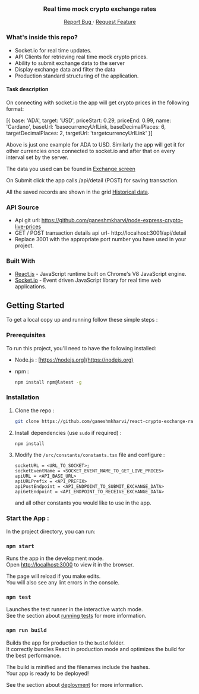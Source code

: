 <h3 align="center">Real time mock crypto exchange rates</h3>
  <p align="center">
    <a href="https://github.com/ganeshmkharvi/react-crypto-exchange-rates/issues">Report Bug </a>
    ·
    <a href="https://github.com/ganeshmkharvi/react-crypto-exchange-rates/issues">Request Feature</a>

  </p>

<!-- ABOUT THE PROJECT -->

### What's inside this repo?

- Socket.io for real time updates.
- API Clients for retrieving real time mock crypto prices.
- Ability to submit exchange data to the server
- Display exchange data and filter the data
- Production standard structuring of the application.


#### Task description

On connecting with socket.io the app will get crypto prices in the following format:

[{
base: 'ADA', target: 'USD', priceStart: 0.29, priceEnd: 0.99, name: 'Cardano',
baseUrl: 'basecurrencyUrlLink,
baseDecimalPlaces: 6, targetDecimalPlaces: 2, targetUrl: 'targetcurrencyUrlLink'
}]

Above is just one example for ADA to USD. Similarly the app will get it for other currencies once connected  to socket.io and after that on every interval set by the server. 

The data you used can be found in <a href="https://www.figma.com/file/YMRGT8t3GlxDMH8cN7BTw9/Technical-Assessment?node-id=24%3A1295">Exchange screen</a>

On Submit click the app calls /api/detail (POST) for saving transaction. 

All the saved records are shown in the grid <a href="https://www.figma.com/file/YMRGT8t3GlxDMH8cN7BTw9/Technical-Assessment?node-id=21%3A2715">Historical data</a>. 

### API Source
- Api git url: https://github.com/ganeshmkharvi/node-express-crypto-live-prices
- GET / POST transaction details api url- http://localhost:3001/api/detail 
- Replace 3001 with the appropriate port number you have used in your project.

### Built With

- [React.js]() - JavaScript runtime built on Chrome's V8 JavaScript engine.
- [Socket.io]() - Event driven JavaScript library for real time web applications.

<!-- GETTING STARTED -->

## Getting Started

To get a local copy up and running follow these simple steps :

### Prerequisites

To run this project, you'll need to have the following installed:

- Node.js : [https://nodejs.org](https://nodejs.org)

- npm :
  ```sh
  npm install npm@latest -g
  ```


### Installation

1. Clone the repo :
   ```sh
   git clone https://github.com/ganeshmkharvi/react-crypto-exchange-rates.git
   ```
2. Install dependencies (use `sudo` if required) :

   ```sh
   npm install
   ```

3. Modify the `/src/constants/constants.tsx` file and configure :

   ```JS
   socketURL = <URL_TO_SOCKET>;
   socketEventName = <SOCKET_EVENT_NAME_TO_GET_LIVE_PRICES>
   apiURL = <API_BASE_URL>
   apiURLPrefix = <API_PREFIX>
   apiPostEndpoint = <API_ENDPOINT_TO_SUBMIT_EXCHANGE_DATA>
   apiGetEndpoint = <API_ENDPOINT_TO_RECEIVE_EXCHANGE_DATA>
   ```
   and all other constants you would like to use in the app.

### Start the App :


In the project directory, you can run:

### `npm start`

Runs the app in the development mode.\
Open [http://localhost:3000](http://localhost:3000) to view it in the browser.

The page will reload if you make edits.\
You will also see any lint errors in the console.

### `npm test`

Launches the test runner in the interactive watch mode.\
See the section about [running tests](https://facebook.github.io/create-react-app/docs/running-tests) for more information.

### `npm run build`

Builds the app for production to the `build` folder.\
It correctly bundles React in production mode and optimizes the build for the best performance.

The build is minified and the filenames include the hashes.\
Your app is ready to be deployed!

See the section about [deployment](https://facebook.github.io/create-react-app/docs/deployment) for more information.
